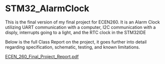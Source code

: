 # STM32_AlarmClock
This is the final version of my final project for ECEN260. It is an Alarm Clock utilizing UART communication with a computer, I2C communication with a disply, interrupts going to a light, and the RTC clock in the STM32IDE

Below is the full Class Report on the project, it goes further into detail regarding specification, schematic, testing, and known limitations. 

[ECEN_260_Final_Project_Report.pdf](https://github.com/Jamkjssn/STM32_AlarmClock/files/14918343/ECEN_260_Final_Project_Report.pdf)
